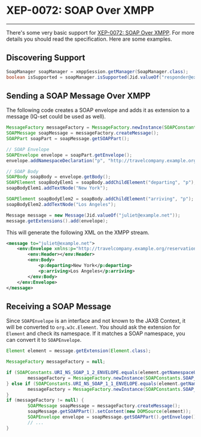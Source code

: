 # XEP-0072: SOAP Over XMPP
---

There's some very basic support for [XEP-0072: SOAP Over XMPP][SOAP Over XMPP]. For more details you should read the specification. Here are some examples.

## Discovering Support

```java
SoapManager soapManager = xmppSession.getManager(SoapManager.class);
boolean isSupported = soapManager.isSupported(Jid.valueOf("responder@example.com/soap-server"));
```

## Sending a SOAP Message Over XMPP

The following code creates a SOAP envelope and adds it as extension to a message (IQ-set could be used as well).

```java
MessageFactory messageFactory = MessageFactory.newInstance(SOAPConstants.SOAP_1_2_PROTOCOL);
SOAPMessage soapMessage = messageFactory.createMessage();
SOAPPart soapPart = soapMessage.getSOAPPart();

// SOAP Envelope
SOAPEnvelope envelope = soapPart.getEnvelope();
envelope.addNamespaceDeclaration("p", "http://travelcompany.example.org/reservation/travel");

// SOAP Body
SOAPBody soapBody = envelope.getBody();
SOAPElement soapBodyElem1 = soapBody.addChildElement("departing", "p");
soapBodyElem1.addTextNode("New York");

SOAPElement soapBodyElem2 = soapBody.addChildElement("arriving", "p");
soapBodyElem2.addTextNode("Los Angeles");

Message message = new Message(Jid.valueOf("juliet@example.net"));
message.getExtensions().add(envelope);
```

This will generate the following XML on the XMPP stream.

```xml
<message to="juliet@example.net">
    <env:Envelope xmlns:p="http://travelcompany.example.org/reservation/travel" xmlns:env="http://www.w3.org/2003/05/soap-envelope">
        <env:Header></env:Header>
        <env:Body>
            <p:departing>New York</p:departing>
            <p:arriving>Los Angeles</p:arriving>
        </env:Body>
    </env:Envelope>
</message>
```

## Receiving a SOAP Message

Since `SOAPEnvelope` is an interface and not known to the JAXB Context, it will be converted to `org.w3c.Element`. You should ask the extension for `Element` and check its namespace. If it matches a SOAP namespace, you can convert it to `SOAPEnvelope`.

```java
Element element = message.getExtension(Element.class);

MessageFactory messageFactory = null;

if (SOAPConstants.URI_NS_SOAP_1_2_ENVELOPE.equals(element.getNamespaceURI())) {
        messageFactory = MessageFactory.newInstance(SOAPConstants.SOAP_1_2_PROTOCOL);
} else if (SOAPConstants.URI_NS_SOAP_1_1_ENVELOPE.equals(element.getNamespaceURI())) {
        messageFactory = MessageFactory.newInstance(SOAPConstants.SOAP_1_1_PROTOCOL);
}
if (messageFactory != null) {
        SOAPMessage soapMessage = messageFactory.createMessage();
        soapMessage.getSOAPPart().setContent(new DOMSource(element));
        SOAPEnvelope envelope = soapMessage.getSOAPPart().getEnvelope();
        // ...
}
```

[SOAP Over XMPP]: http://xmpp.org/extensions/xep-0072.html "XEP-0072: SOAP Over XMPP"
